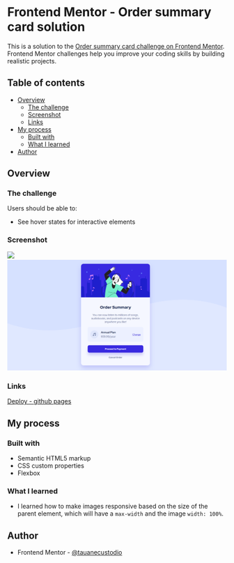 # Frontend Mentor - Order summary card solution

This is a solution to the [Order summary card challenge on Frontend Mentor](https://www.frontendmentor.io/challenges/order-summary-component-QlPmajDUj). Frontend Mentor challenges help you improve your coding skills by building realistic projects. 

## Table of contents

- [Overview](#overview)
  - [The challenge](#the-challenge)
  - [Screenshot](#screenshot)
  - [Links](#links)
- [My process](#my-process)
  - [Built with](#built-with)
  - [What I learned](#what-i-learned)
- [Author](#author)


## Overview

### The challenge

Users should be able to:

- See hover states for interactive elements

### Screenshot

![](./screenshot.jpg)
![results screenshot](screenshot.png)

### Links

[Deploy - github pages](https://tauanecustodio.github.io/frontend_mentor/order_summary_component)

## My process

### Built with

- Semantic HTML5 markup
- CSS custom properties
- Flexbox

### What I learned

- I learned how to make images responsive based on the size of the parent element, which will have a ```max-width``` and the image ```width: 100%```.

## Author

- Frontend Mentor - [@tauanecustodio](https://www.frontendmentor.io/profile/TauaneCustodio)
